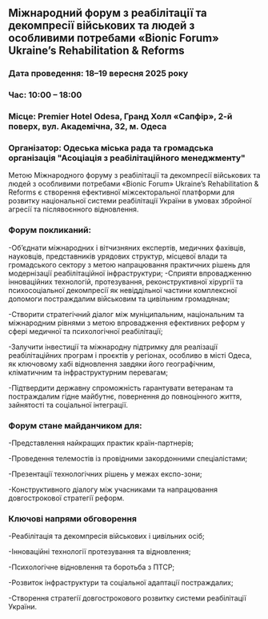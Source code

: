 ## Міжнародний форум з реабілітації та декомпресії військових та людей з особливими потребами «Bionic Forum» Ukraine’s Rehabilitation & Reforms

###  Дата проведення: 18–19 вересня 2025 року

### Час: 10:00 – 18:00

### Місце: Premier Hotel Odesa, Гранд Холл «Сапфір», 2-й поверх, вул. Академічна, 32, м. Одеса

### Організатор: Одеська міська рада та громадська організація "Асоціація з реабілітаційного менеджменту" 

Метою Міжнародного форуму з реабілітації та декомпресії військових та людей з особливими потребами «Bionic Forum» Ukraine’s Rehabilitation & Reforms є створення ефективної міжсекторальної платформи для розвитку національної системи реабілітації України в умовах збройної агресії та післявоєнного відновлення.

### Форум покликаний:

-Об’єднати міжнародних і вітчизняних експертів, медичних фахівців, науковців, представників урядових структур, місцевої влади та громадського сектору з метою напрацювання практичних рішень для модернізації реабілітаційної інфраструктури;
-Сприяти впровадженню інноваційних технологій, протезування, реконструктивної хірургії та психосоціальної декомпресії як невіддільної частини комплексної допомоги постраждалим військовим та цивільним громадянам;

-Створити стратегічний діалог між муніципальним, національним та міжнародним рівнями з метою впровадження ефективних реформ у сфері медичної та психологічної реабілітації;

-Залучити інвестиції та міжнародну підтримку для реалізації реабілітаційних програм і проєктів у регіонах, особливо в місті Одеса, як ключовому хабі відновлення завдяки його географічним, кліматичним та інфраструктурним перевагам;

-Підтвердити державну спроможність гарантувати ветеранам та постраждалим гідне майбутнє, повернення до повноцінного життя, зайнятості та соціальної інтеграції.

### Форум стане майданчиком для:

-Представлення найкращих практик країн-партнерів;

-Проведення телемостів із провідними закордонними спеціалістами;

-Презентації технологічних рішень у межах експо-зони;

-Конструктивного діалогу між учасниками та напрацювання довгострокової стратегії реформ.


### Ключові напрями обговорення
 
-Реабілітація та декомпресія військових і цивільних осіб;

-Інноваційні технології протезування та відновлення;

-Психологічне відновлення та боротьба з ПТСР;

-Розвиток інфраструктури та соціальної адаптації постраждалих;

-Створення стратегії довгострокового розвитку системи реабілітації України.


<!--
**Bionicforum/BionicForum** is a ✨ _special_ ✨ repository because its `README.md` (this file) appears on your GitHub profile.

Here are some ideas to get you started:

- 🔭 I’m currently working on ...
- 🌱 I’m currently learning ...
- 👯 I’m looking to collaborate on ...
- 🤔 I’m looking for help with ...
- 💬 Ask me about ...
- 📫 How to reach me: ...
- 😄 Pronouns: ...
- ⚡ Fun fact: ...
-->
